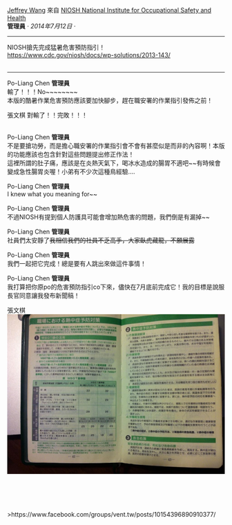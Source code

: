 [Jeffrey Wang](https://www.facebook.com/groups/10150159542050377/user/100000440486041/) 來自 
[NIOSH National Institute for Occupational Safety and Health](https://www.facebook.com/niosh/)  
**管理員** 
*· 2014年7月12日 ·*

---

NIOSH搶先完成猛暑危害預防指引！<br />
https://www.cdc.gov/niosh/docs/wp-solutions/2013-143/
<br />
<br />

---

Po-Liang Chen
**管理員**  
輸了！！！No~~~~~~~~  
本版的酷暑作業危害預防應該要加快腳步，趕在職安署的作業指引發佈之前！
<br />

張文棋
對輸了！！完敗！！！
<br />
<br />

Po-Liang Chen
**管理員**  
不是要搶功勞，而是擔心職安署的作業指引會不會有甚麼似是而非的內容啊！本版的功能應該也包含針對這些問題提出修正作法！  
這裡所謂的肚子痛，應該是在炎熱天氣下，喝冰水造成的腸胃不適吧~~有時候會變成急性腸胃炎喔！小弟有不少次這種鳥經驗....


Po-Liang Chen
**管理員**  
I knew what you meaning for~~

Po-Liang Chen
**管理員**  
不過NIOSH有提到個人防護具可能會增加熱危害的問題，我們倒是有漏掉~~

Po-Liang Chen
**管理員**  
社員們太安靜了~~我相信我們的社員不乏高手，大家臥虎藏龍，不願展露~~

Po-Liang Chen
**管理員**  
我們一起把它完成！總是要有人跳出來做這件事情！

Po-Liang Chen
**管理員**  
我打算把你原po的危害預防指引co下來，儘快在7月底前完成它！我的目標是說服長官同意讓我發布新聞稿！


張文棋
![熱中症預防對策](https://github.com/agegeneral/JeffreyWang/blob/main/%E7%86%B1%E4%B8%AD%E7%97%87%E9%A0%90%E9%98%B2%E5%B0%8D%E7%AD%96.jpg?raw=true)
<br />
<br />



<br />
<br />
<br />
  >https://www.facebook.com/groups/vent.tw/posts/10154396890910377/
